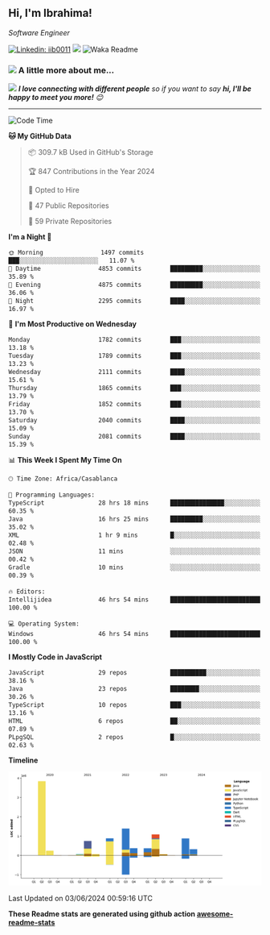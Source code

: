 <h2>Hi, I'm Ibrahima! </h2>
<p><em>Software Engineer 
</em></p>


[![Linkedin: iib0011](https://img.shields.io/badge/-iib0011-blue?style=flat-square&logo=Linkedin&logoColor=white&link=https://www.linkedin.com/in/iib0011/)](https://www.linkedin.com/in/iib0011/)
![](https://visitor-badge.glitch.me/badge?page_id=iib0011)
![Waka Readme](https://github.com/iib0011/iib0011/workflows/Waka%20Readme/badge.svg)


### <img src="https://media.giphy.com/media/VgCDAzcKvsR6OM0uWg/giphy.gif" width="50"> A little more about me...  


<img src="https://media.giphy.com/media/LnQjpWaON8nhr21vNW/giphy.gif" width="60"> <em><b>I love connecting with different people</b> so if you want to say <b>hi, I'll be happy to meet you more!</b> 😊</em>

---
<!--START_SECTION:waka-->
![Code Time](http://img.shields.io/badge/Code%20Time-3%2C402%20hrs%2042%20mins-blue)

**🐱 My GitHub Data** 

> 📦 309.7 kB Used in GitHub's Storage 
 > 
> 🏆 847 Contributions in the Year 2024
 > 
> 💼 Opted to Hire
 > 
> 📜 47 Public Repositories 
 > 
> 🔑 59 Private Repositories 
 > 
**I'm a Night 🦉** 

```text
🌞 Morning                1497 commits        ███░░░░░░░░░░░░░░░░░░░░░░   11.07 % 
🌆 Daytime                4853 commits        █████████░░░░░░░░░░░░░░░░   35.89 % 
🌃 Evening                4875 commits        █████████░░░░░░░░░░░░░░░░   36.06 % 
🌙 Night                  2295 commits        ████░░░░░░░░░░░░░░░░░░░░░   16.97 % 
```
📅 **I'm Most Productive on Wednesday** 

```text
Monday                   1782 commits        ███░░░░░░░░░░░░░░░░░░░░░░   13.18 % 
Tuesday                  1789 commits        ███░░░░░░░░░░░░░░░░░░░░░░   13.23 % 
Wednesday                2111 commits        ████░░░░░░░░░░░░░░░░░░░░░   15.61 % 
Thursday                 1865 commits        ███░░░░░░░░░░░░░░░░░░░░░░   13.79 % 
Friday                   1852 commits        ███░░░░░░░░░░░░░░░░░░░░░░   13.70 % 
Saturday                 2040 commits        ████░░░░░░░░░░░░░░░░░░░░░   15.09 % 
Sunday                   2081 commits        ████░░░░░░░░░░░░░░░░░░░░░   15.39 % 
```


📊 **This Week I Spent My Time On** 

```text
🕑︎ Time Zone: Africa/Casablanca

💬 Programming Languages: 
TypeScript               28 hrs 18 mins      ███████████████░░░░░░░░░░   60.35 % 
Java                     16 hrs 25 mins      █████████░░░░░░░░░░░░░░░░   35.02 % 
XML                      1 hr 9 mins         █░░░░░░░░░░░░░░░░░░░░░░░░   02.48 % 
JSON                     11 mins             ░░░░░░░░░░░░░░░░░░░░░░░░░   00.42 % 
Gradle                   10 mins             ░░░░░░░░░░░░░░░░░░░░░░░░░   00.39 % 

🔥 Editors: 
Intellijidea             46 hrs 54 mins      █████████████████████████   100.00 % 

💻 Operating System: 
Windows                  46 hrs 54 mins      █████████████████████████   100.00 % 
```

**I Mostly Code in JavaScript** 

```text
JavaScript               29 repos            ██████████░░░░░░░░░░░░░░░   38.16 % 
Java                     23 repos            ████████░░░░░░░░░░░░░░░░░   30.26 % 
TypeScript               10 repos            ███░░░░░░░░░░░░░░░░░░░░░░   13.16 % 
HTML                     6 repos             ██░░░░░░░░░░░░░░░░░░░░░░░   07.89 % 
PLpgSQL                  2 repos             █░░░░░░░░░░░░░░░░░░░░░░░░   02.63 % 
```



**Timeline**

![Lines of Code chart](https://raw.githubusercontent.com/iib0011/iib0011/master/assets/bar_graph.png)


 Last Updated on 03/06/2024 00:59:16 UTC
<!--END_SECTION:waka-->

**These Readme stats are generated using github action [awesome-readme-stats](https://github.com/iib0011/waka-readme-stats)**
